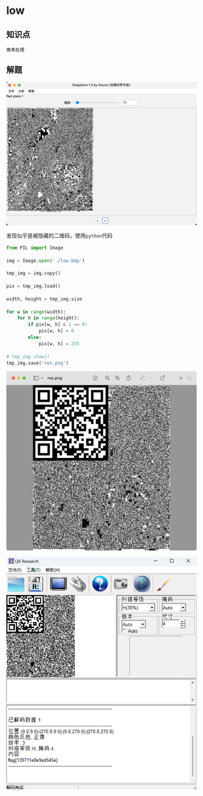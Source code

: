 # low

## 知识点

`像素处理`

## 解题

![](./img/low-1.png)

发现似乎是被隐藏的二维码，使用`python`代码

```python
from PIL import Image

img = Image.open('./low.bmp')

tmp_img = img.copy()

pix = tmp_img.load()

width, height = tmp_img.size

for w in range(width):
    for h in range(height):
        if pix[w, h] & 1 == 0:
            pix[w, h] = 0
        else:
            pix[w, h] = 255

# tmp_img.show()
tmp_img.save('res.png')
```

![](./img/low-2.png)

![](./img/low-3.png)